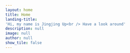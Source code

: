 ```yaml
---
layout: home
title: Home
landing-title: 
'Hi, my name is Jingjing Up<br /> Have a look around'
description: null
image: null
author: null
show_tile: false
---
```


